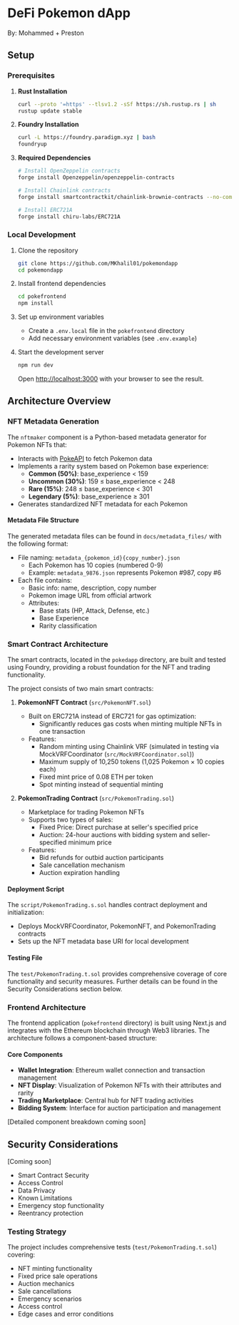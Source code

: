 # DeFi Pokemon dApp
By: Mohammed + Preston

## Setup

### Prerequisites

1. **Rust Installation**
   ```sh
   curl --proto '=https' --tlsv1.2 -sSf https://sh.rustup.rs | sh
   rustup update stable
   ```

2. **Foundry Installation**
   ```sh
   curl -L https://foundry.paradigm.xyz | bash
   foundryup
   ```

3. **Required Dependencies**
   ```sh
   # Install OpenZeppelin contracts
   forge install Openzeppelin/openzeppelin-contracts

   # Install Chainlink contracts
   forge install smartcontractkit/chainlink-brownie-contracts --no-commit

   # Install ERC721A
   forge install chiru-labs/ERC721A
   ```

### Local Development

1. Clone the repository
   ```sh
   git clone https://github.com/MKhalil01/pokemondapp
   cd pokemondapp
   ```

2. Install frontend dependencies
   ```sh
   cd pokefrontend
   npm install
   ```

3. Set up environment variables
   - Create a `.env.local` file in the `pokefrontend` directory
   - Add necessary environment variables (see `.env.example`)

4. Start the development server
   ```sh
   npm run dev
   ```
   Open [http://localhost:3000](http://localhost:3000) with your browser to see the result.

## Architecture Overview

### NFT Metadata Generation
The `nftmaker` component is a Python-based metadata generator for Pokemon NFTs that:
- Interacts with [PokeAPI](https://pokeapi.co/) to fetch Pokemon data
- Implements a rarity system based on Pokemon base experience:
  - **Common (50%)**: base_experience < 159
  - **Uncommon (30%)**: 159 ≤ base_experience < 248
  - **Rare (15%)**: 248 ≤ base_experience < 301
  - **Legendary (5%)**: base_experience ≥ 301
- Generates standardized NFT metadata for each Pokemon

#### Metadata File Structure
The generated metadata files can be found in `docs/metadata_files/` with the following format:
- File naming: `metadata_{pokemon_id}{copy_number}.json`
  - Each Pokemon has 10 copies (numbered 0-9)
  - Example: `metadata_9876.json` represents Pokemon #987, copy #6
- Each file contains:
  - Basic info: name, description, copy number
  - Pokemon image URL from official artwork
  - Attributes:
    - Base stats (HP, Attack, Defense, etc.)
    - Base Experience
    - Rarity classification

### Smart Contract Architecture

The smart contracts, located in the `pokedapp` directory, are built and tested using Foundry, providing a robust foundation for the NFT and trading functionality.

The project consists of two main smart contracts:

1. **PokemonNFT Contract** (`src/PokemonNFT.sol`)
   - Built on ERC721A instead of ERC721 for gas optimization:
     - Significantly reduces gas costs when minting multiple NFTs in one transaction
   - Features:
     - Random minting using Chainlink VRF (simulated in testing via MockVRFCoordinator (`src/MockVRFCoordinator.sol`))
     - Maximum supply of 10,250 tokens (1,025 Pokemon × 10 copies each)
     - Fixed mint price of 0.08 ETH per token
     - Spot minting instead of sequential minting

2. **PokemonTrading Contract** (`src/PokemonTrading.sol`)
   - Marketplace for trading Pokemon NFTs
   - Supports two types of sales:
     - Fixed Price: Direct purchase at seller's specified price
     - Auction: 24-hour auctions with bidding system and seller-specified minimum price
   - Features:
     - Bid refunds for outbid auction participants
     - Sale cancellation mechanism
     - Auction expiration handling

#### Deployment Script
The `script/PokemonTrading.s.sol` handles contract deployment and initialization:
- Deploys MockVRFCoordinator, PokemonNFT, and PokemonTrading contracts
- Sets up the NFT metadata base URI for local development

#### Testing File
The `test/PokemonTrading.t.sol` provides comprehensive coverage of core functionality and security measures. Further details can be found in the Security Considerations section below.

### Frontend Architecture

The frontend application (`pokefrontend` directory) is built using Next.js and integrates with the Ethereum blockchain through Web3 libraries. The architecture follows a component-based structure:

#### Core Components
- **Wallet Integration**: Ethereum wallet connection and transaction management
- **NFT Display**: Visualization of Pokemon NFTs with their attributes and rarity
- **Trading Marketplace**: Central hub for NFT trading activities
- **Bidding System**: Interface for auction participation and management

[Detailed component breakdown coming soon]

## Security Considerations

[Coming soon]
- Smart Contract Security
- Access Control
- Data Privacy
- Known Limitations
- Emergency stop functionality
- Reentrancy protection

### Testing Strategy
The project includes comprehensive tests (`test/PokemonTrading.t.sol`) covering:
- NFT minting functionality
- Fixed price sale operations
- Auction mechanics
- Sale cancellations
- Emergency scenarios
- Access control
- Edge cases and error conditions
